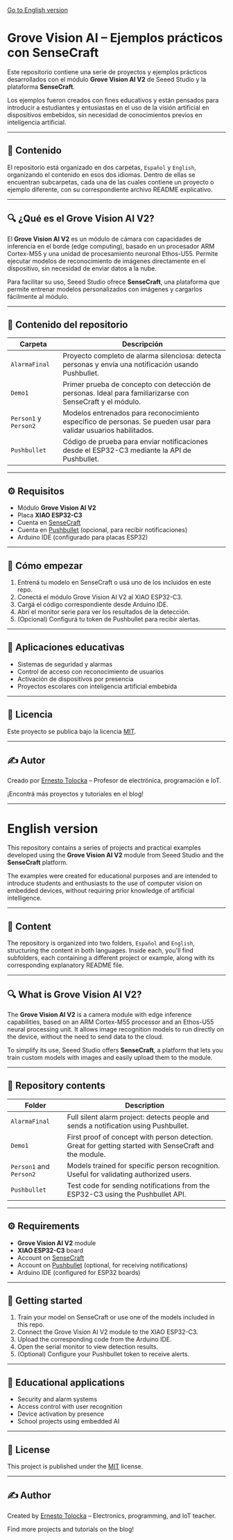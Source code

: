 [Go to English version](#english-version)

# Grove Vision AI – Ejemplos prácticos con SenseCraft

Este repositorio contiene una serie de proyectos y ejemplos prácticos desarrollados con el módulo **Grove Vision AI V2** de Seeed Studio y la plataforma **SenseCraft**.

Los ejemplos fueron creados con fines educativos y están pensados para introducir a estudiantes y entusiastas en el uso de la visión artificial en dispositivos embebidos, sin necesidad de conocimientos previos en inteligencia artificial.

---

## 📂 Contenido

El repositorio está organizado en dos carpetas, `Español` y `English`, organizando el contenido en esos dos idiomas. Dentro de ellas se encuentran subcarpetas, cada una de las cuales contiene un proyecto o ejemplo diferente, con su correspondiente archivo README explicativo.

---

## 🔍 ¿Qué es el Grove Vision AI V2?

El **Grove Vision AI V2** es un módulo de cámara con capacidades de inferencia en el borde (edge computing), basado en un procesador ARM Cortex-M55 y una unidad de procesamiento neuronal Ethos-U55. Permite ejecutar modelos de reconocimiento de imágenes directamente en el dispositivo, sin necesidad de enviar datos a la nube.

Para facilitar su uso, Seeed Studio ofrece **SenseCraft**, una plataforma que permite entrenar modelos personalizados con imágenes y cargarlos fácilmente al módulo.

---

## 📁 Contenido del repositorio

| Carpeta        | Descripción |
|----------------|-------------|
| `AlarmaFinal`  | Proyecto completo de alarma silenciosa: detecta personas y envía una notificación usando Pushbullet. |
| `Demo1`        | Primer prueba de concepto con detección de personas. Ideal para familiarizarse con SenseCraft y el módulo. |
| `Person1` y `Person2` | Modelos entrenados para reconocimiento específico de personas. Se pueden usar para validar usuarios habilitados. |
| `Pushbullet`   | Código de prueba para enviar notificaciones desde el ESP32-C3 mediante la API de Pushbullet. |

---

## ⚙️ Requisitos

- Módulo **Grove Vision AI V2**
- Placa **XIAO ESP32-C3**
- Cuenta en [SenseCraft](https://sensecraft.seeed.cc/)
- Cuenta en [Pushbullet](https://www.pushbullet.com/) (opcional, para recibir notificaciones)
- Arduino IDE (configurado para placas ESP32)

---

## 🚀 Cómo empezar

1. Entrená tu modelo en SenseCraft o usá uno de los incluidos en este repo.
2. Conectá el módulo Grove Vision AI V2 al XIAO ESP32-C3.
3. Cargá el código correspondiente desde Arduino IDE.
4. Abrí el monitor serie para ver los resultados de la detección.
5. (Opcional) Configurá tu token de Pushbullet para recibir alertas.

---

## 🧠 Aplicaciones educativas

- Sistemas de seguridad y alarmas
- Control de acceso con reconocimiento de usuarios
- Activación de dispositivos por presencia
- Proyectos escolares con inteligencia artificial embebida

---

## 📜 Licencia

Este proyecto se publica bajo la licencia [MIT](LICENSE).

---

## ✍️ Autor

Creado por [Ernesto Tolocka](https://www.profetolocka.com.ar) – Profesor de electrónica, programación e IoT.

¡Encontrá más proyectos y tutoriales en el blog!

---

# English version

This repository contains a series of projects and practical examples developed using the **Grove Vision AI V2** module from Seeed Studio and the **SenseCraft** platform.

The examples were created for educational purposes and are intended to introduce students and enthusiasts to the use of computer vision on embedded devices, without requiring prior knowledge of artificial intelligence.

---

## 📂 Content

The repository is organized into two folders, `Español` and `English`, structuring the content in both languages. Inside each, you'll find subfolders, each containing a different project or example, along with its corresponding explanatory README file.

---

## 🔍 What is Grove Vision AI V2?

The **Grove Vision AI V2** is a camera module with edge inference capabilities, based on an ARM Cortex-M55 processor and an Ethos-U55 neural processing unit. It allows image recognition models to run directly on the device, without the need to send data to the cloud.

To simplify its use, Seeed Studio offers **SenseCraft**, a platform that lets you train custom models with images and easily upload them to the module.

---

## 📁 Repository contents

| Folder         | Description |
|----------------|-------------|
| `AlarmaFinal`  | Full silent alarm project: detects people and sends a notification using Pushbullet. |
| `Demo1`        | First proof of concept with person detection. Great for getting started with SenseCraft and the module. |
| `Person1` and `Person2` | Models trained for specific person recognition. Useful for validating authorized users. |
| `Pushbullet`   | Test code for sending notifications from the ESP32-C3 using the Pushbullet API. |

---

## ⚙️ Requirements

- **Grove Vision AI V2** module  
- **XIAO ESP32-C3** board  
- Account on [SenseCraft](https://sensecraft.seeed.cc/)  
- Account on [Pushbullet](https://www.pushbullet.com/) (optional, for receiving notifications)  
- Arduino IDE (configured for ESP32 boards)

---

## 🚀 Getting started

1. Train your model on SenseCraft or use one of the models included in this repo.  
2. Connect the Grove Vision AI V2 module to the XIAO ESP32-C3.  
3. Upload the corresponding code from the Arduino IDE.  
4. Open the serial monitor to view detection results.  
5. (Optional) Configure your Pushbullet token to receive alerts.

---

## 🧠 Educational applications

- Security and alarm systems  
- Access control with user recognition  
- Device activation by presence  
- School projects using embedded AI

---

## 📜 License

This project is published under the [MIT](LICENSE) license.

---

## ✍️ Author

Created by [Ernesto Tolocka](https://www.profetolocka.com.ar) – Electronics, programming, and IoT teacher.

Find more projects and tutorials on the blog!


